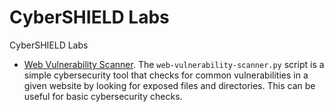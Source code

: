# CyberSHIELD Labs

CyberSHIELD Labs

- [Web Vulnerability Scanner](./web-vulnerability-scanner/). The `web-vulnerability-scanner.py` script is a simple cybersecurity tool that checks for common vulnerabilities in a given website by looking for exposed files and directories. This can be useful for basic cybersecurity checks.
  